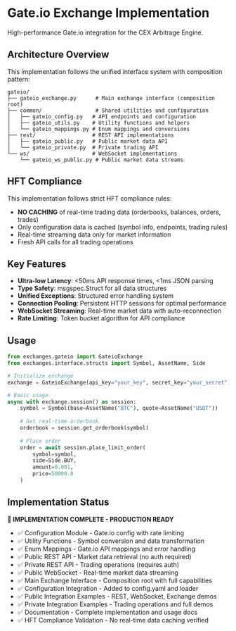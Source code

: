 # Gate.io Exchange Implementation

High-performance Gate.io integration for the CEX Arbitrage Engine.

## Architecture Overview

This implementation follows the unified interface system with composition pattern:

```
gateio/
├── gateio_exchange.py      # Main exchange interface (composition root)
├── common/                 # Shared utilities and configuration
│   ├── gateio_config.py   # API endpoints and configuration
│   ├── gateio_utils.py    # Utility functions and helpers
│   └── gateio_mappings.py # Enum mappings and conversions
├── rest/                  # REST API implementations
│   ├── gateio_public.py   # Public market data API
│   └── gateio_private.py  # Private trading API
└── ws/                    # WebSocket implementations
    └── gateio_ws_public.py # Public market data streams
```

## HFT Compliance

This implementation follows strict HFT compliance rules:

- **NO CACHING** of real-time trading data (orderbooks, balances, orders, trades)
- Only configuration data is cached (symbol info, endpoints, trading rules)
- Real-time streaming data only for market information
- Fresh API calls for all trading operations

## Key Features

- **Ultra-low Latency**: <50ms API response times, <1ms JSON parsing
- **Type Safety**: msgspec.Struct for all data structures
- **Unified Exceptions**: Structured error handling system
- **Connection Pooling**: Persistent HTTP sessions for optimal performance
- **WebSocket Streaming**: Real-time market data with auto-reconnection
- **Rate Limiting**: Token bucket algorithm for API compliance

## Usage

```python
from exchanges.gateio import GateioExchange
from exchanges.interface.structs import Symbol, AssetName, Side

# Initialize exchange
exchange = GateioExchange(api_key="your_key", secret_key="your_secret")

# Basic usage
async with exchange.session() as session:
    symbol = Symbol(base=AssetName("BTC"), quote=AssetName("USDT"))
    
    # Get real-time orderbook
    orderbook = session.get_orderbook(symbol)
    
    # Place order
    order = await session.place_limit_order(
        symbol=symbol,
        side=Side.BUY,
        amount=0.001,
        price=50000.0
    )
```

## Implementation Status

**🎉 IMPLEMENTATION COMPLETE - PRODUCTION READY**

- ✅ Configuration Module - Gate.io config with rate limiting
- ✅ Utility Functions - Symbol conversion and data transformation
- ✅ Enum Mappings - Gate.io API mappings and error handling
- ✅ Public REST API - Market data retrieval (no auth required)
- ✅ Private REST API - Trading operations (requires auth)
- ✅ Public WebSocket - Real-time market data streaming
- ✅ Main Exchange Interface - Composition root with full capabilities
- ✅ Configuration Integration - Added to config.yaml and loader
- ✅ Public Integration Examples - REST, WebSocket, Exchange demos
- ✅ Private Integration Examples - Trading operations and full demos
- ✅ Documentation - Complete implementation and usage docs
- ✅ HFT Compliance Validation - No real-time data caching verified